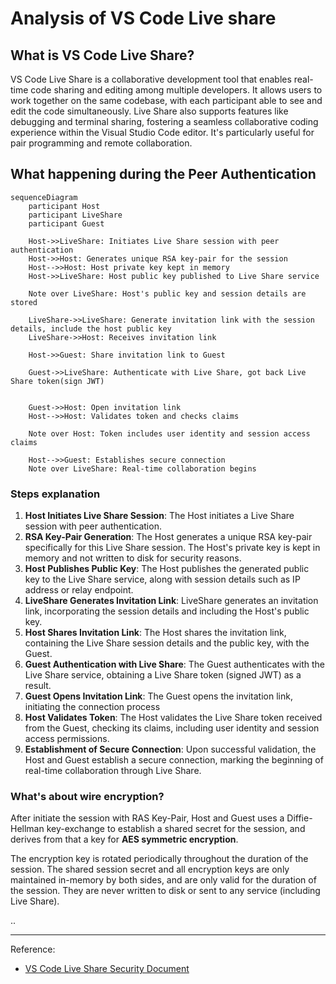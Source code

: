 # Analysis of VS Code Live share

## What is VS Code Live Share?

VS Code Live Share is a collaborative development tool that enables real-time code sharing and editing among multiple developers. It allows users to work together on the same codebase, with each participant able to see and edit the code simultaneously. Live Share also supports features like debugging and terminal sharing, fostering a seamless collaborative coding experience within the Visual Studio Code editor. It's particularly useful for pair programming and remote collaboration.

## What happening during the Peer Authentication

```mermaid
sequenceDiagram
    participant Host
    participant LiveShare
    participant Guest

    Host->>LiveShare: Initiates Live Share session with peer authentication
    Host->>Host: Generates unique RSA key-pair for the session
    Host-->>Host: Host private key kept in memory
    Host->>LiveShare: Host public key published to Live Share service

    Note over LiveShare: Host's public key and session details are stored

    LiveShare->>LiveShare: Generate invitation link with the session details, include the host public key
    LiveShare->>Host: Receives invitation link

    Host->>Guest: Share invitation link to Guest

    Guest->>LiveShare: Authenticate with Live Share, got back Live Share token(sign JWT)


    Guest->>Host: Open invitation link
    Host-->>Host: Validates token and checks claims

    Note over Host: Token includes user identity and session access claims

    Host-->>Guest: Establishes secure connection
    Note over LiveShare: Real-time collaboration begins
```

### Steps explanation

1. **Host Initiates Live Share Session**:
   The Host initiates a Live Share session with peer authentication.
2. **RSA Key-Pair Generation**:
   The Host generates a unique RSA key-pair specifically for this Live Share session.
   The Host's private key is kept in memory and not written to disk for security reasons.
3. **Host Publishes Public Key**:
   The Host publishes the generated public key to the Live Share service, along with session details such as IP address or relay endpoint.
4. **LiveShare Generates Invitation Link**:
   LiveShare generates an invitation link, incorporating the session details and including the Host's public key.
5. **Host Shares Invitation Link**:
   The Host shares the invitation link, containing the Live Share session details and the public key, with the Guest.
6. **Guest Authentication with Live Share**:
   The Guest authenticates with the Live Share service, obtaining a Live Share token (signed JWT) as a result.
7. **Guest Opens Invitation Link**:
   The Guest opens the invitation link, initiating the connection process
8. **Host Validates Token**:
   The Host validates the Live Share token received from the Guest, checking its claims, including user identity and session access permissions.
9. **Establishment of Secure Connection**:
   Upon successful validation, the Host and Guest establish a secure connection, marking the beginning of real-time collaboration through Live Share.

### What's about wire encryption?

After initiate the session with RAS Key-Pair, Host and Guest uses a Diffie-Hellman key-exchange to establish a shared secret for the session, and derives from that a key for **AES symmetric encryption**.

The encryption key is rotated periodically throughout the duration of the session. The shared session secret and all encryption keys are only maintained in-memory by both sides, and are only valid for the duration of the session. They are never written to disk or sent to any service (including Live Share).

..

---

Reference:

- [VS Code Live Share Security Document](https://learn.microsoft.com/en-us/visualstudio/liveshare/reference/security)
